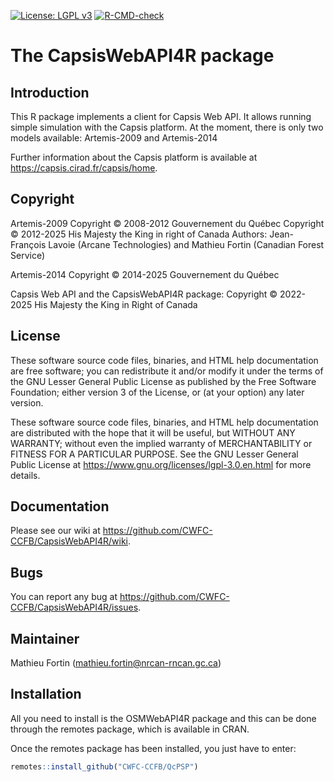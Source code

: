 [![License: LGPL v3](https://img.shields.io/badge/License-LGPL%20v3-blue.svg)](https://www.gnu.org/licenses/lgpl-3.0) [![R-CMD-check](https://github.com/CWFC-CCFB/CapsisWebAPI4R/actions/workflows/R-CMD-check.yaml/badge.svg)](https://github.com/CWFC-CCFB/CapsisWebAPI4R/actions/workflows/R-CMD-check.yaml)

The CapsisWebAPI4R package
==============================

## Introduction

This R package implements a client for Capsis Web API. It allows running simple simulation with the Capsis platform. At the moment,
there is only two models available: Artemis-2009 and Artemis-2014

Further information about the Capsis platform is available at https://capsis.cirad.fr/capsis/home.

## Copyright 

Artemis-2009
Copyright &copy; 2008-2012 Gouvernement du Québec
Copyright &copy; 2012-2025 His Majesty the King in right of Canada
Authors: Jean-François Lavoie (Arcane Technologies) and Mathieu Fortin (Canadian Forest Service)

Artemis-2014
Copyright &copy; 2014-2025 Gouvernement du Québec

Capsis Web API and the CapsisWebAPI4R package:
Copyright &copy; 2022-2025 His Majesty the King in Right of Canada  

## License

These software source code files, binaries, and HTML help documentation are free software; you can redistribute it and/or modify it under the terms of 
the GNU Lesser General Public License as published by the Free Software Foundation; either version 3 of the License, or (at your option) any later version.

These software source code files, binaries, and HTML help documentation are distributed with the hope that it will be useful, but WITHOUT ANY WARRANTY; 
without even the implied warranty of MERCHANTABILITY or FITNESS FOR A PARTICULAR PURPOSE. 
See the GNU Lesser General Public License at https://www.gnu.org/licenses/lgpl-3.0.en.html for more details.

## Documentation

Please see our wiki at https://github.com/CWFC-CCFB/CapsisWebAPI4R/wiki.

## Bugs

You can report any bug at https://github.com/CWFC-CCFB/CapsisWebAPI4R/issues.

## Maintainer

Mathieu Fortin (mathieu.fortin@nrcan-rncan.gc.ca)




## Installation

All you need to install is the OSMWebAPI4R package and this can be done through the remotes package, which is available in CRAN. 

Once the remotes package has been installed, you just have to enter:

~~~R
remotes::install_github("CWFC-CCFB/QcPSP")
~~~

